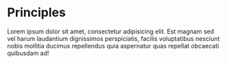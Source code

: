 # Principles

Lorem ipsum dolor sit amet, consectetur adipisicing elit. Est magnam sed vel harum laudantium dignissimos perspiciatis, facilis voluptatibus nesciunt nobis mollitia ducimus repellendus quia aspernatur quas repellat obcaecati quibusdam ad!